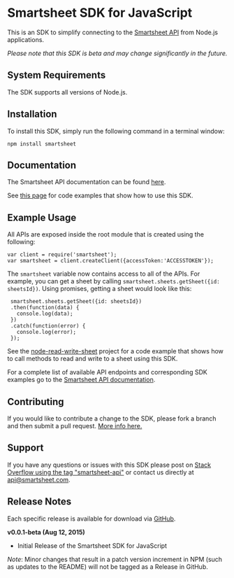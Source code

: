 # Smartsheet SDK for JavaScript

This is an SDK to simplify connecting to the [Smartsheet API](http://www.smartsheet.com/developers/api-documentation) from Node.js applications.

*Please note that this SDK is beta and may change significantly in the future.*

## System Requirements

The SDK supports all versions of Node.js.

## Installation

To install this SDK, simply run the following command in a terminal window: 

    npm install smartsheet

## Documentation

The Smartsheet API documentation can be found [here](http://www.smartsheet.com/developers/api-documentation). 

See [this page](https://github.com/smartsheet-platform/smartsheet-javascript-sdk/blob/master/ExampleUsage.md) for code examples that show how to use this SDK.

## Example Usage

All APIs are exposed inside the root module that is created using the following:

    var client = require('smartsheet');
    var smartsheet = client.createClient({accessToken:'ACCESSTOKEN'});

The `smartsheet` variable now contains access to all of the APIs. For example, you can get a sheet by calling `smartsheet.sheets.getSheet({id: sheetsId})`. Using promises, getting a sheet would look like this:

     smartsheet.sheets.getSheet({id: sheetsId})
     .then(function(data) {
       console.log(data);
     })
     .catch(function(error) {
       console.log(error);
     });

See the [node-read-write-sheet](https://github.com/smartsheet-samples/node-read-write-sheet) project for a code example that shows how to call methods to read and write to a sheet using this SDK.

For a complete list of available API endpoints and corresponding SDK examples go to the [Smartsheet API documentation](http://www.smartsheet.com/developers/api-documentation). 

## Contributing

If you would like to contribute a change to the SDK, please fork a branch and then submit a pull request.
[More info here.](https://help.github.com/articles/using-pull-requests)

## Support

If you have any questions or issues with this SDK please post on [Stack Overflow using the tag "smartsheet-api"](http://stackoverflow.com/questions/tagged/smartsheet-api) or contact us directly at api@smartsheet.com.

## Release Notes

Each specific release is available for download via [GitHub](https://github.com/smartsheet-platform/smartsheet-javascript-sdk/tags).

**v0.0.1-beta (Aug 12, 2015)**
* Initial Release of the Smartsheet SDK for JavaScript

*Note*: Minor changes that result in a patch version increment in NPM (such as updates to the README) will not be tagged as a Release in GitHub.
